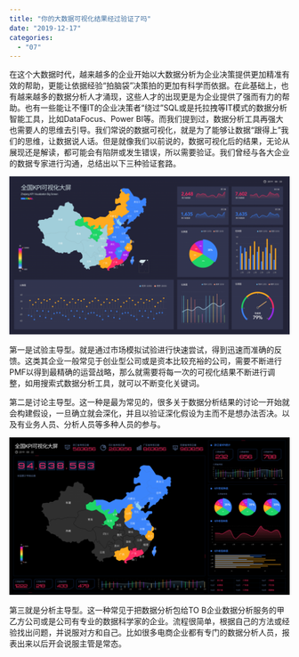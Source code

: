 ```yaml
---
title: "你的大数据可视化结果经过验证了吗"
date: "2019-12-17"
categories: 
  - "07"
---
```


在这个大数据时代，越来越多的企业开始以大数据分析为企业决策提供更加精准有效的帮助，更能让依据经验“拍脑袋”决策拍的更加有科学而依据。在此基础上，也有越来越多的数据分析人才涌现，这些人才的出现更是为企业提供了强而有力的帮助。也有一些能让不懂IT的企业决策者“绕过”SQL或是托拉拽等IT模式的数据分析智能工具，比如DataFocus、Power BI等。而我们提到过，数据分析工具再强大也需要人的思维去引导。我们常说的数据可视化，就是为了能够让数据“跟得上”我们的思维，让数据说人话。但是就像我们以前说的，数据可视化后的结果，无论从展现还是解读，都可能会有陷阱或发生错误，所以需要验证。我们曾经与各大企业的数据专家进行沟通，总结出以下三种验证套路。

![](images/图表优化-07-1024x576.png)

第一是试验主导型。就是通过市场模拟试验进行快速尝试，得到迅速而准确的反馈。这类其企业一般常见于创业型公司或是资本比较充裕的公司，需要不断进行PMF以得到最精确的运营战略，那么就需要将每一次的可视化结果不断进行调整，如用搜索式数据分析工具，就可以不断变化关键词。

第二是讨论主导型。这一种是最为常见的，很多关于数据分析结果的讨论一开始就会构建假设，一旦确立就会深化，并且以验证深化假设为主而不是想办法否决。以及有业务人员、分析人员等多种人员的参与。

![](images/图表优化-12-1024x576.png)

第三就是分析主导型。这一种常见于把数据分析包给TO B企业数据分析服务的甲乙方公司或是公司有专业的数据科学家的企业。流程很简单，根据自己的方法或经验找出问题，并说服对方和自己。比如很多电商企业都有专门的数据分析人员，报表出来以后开会说服主管是常态。

